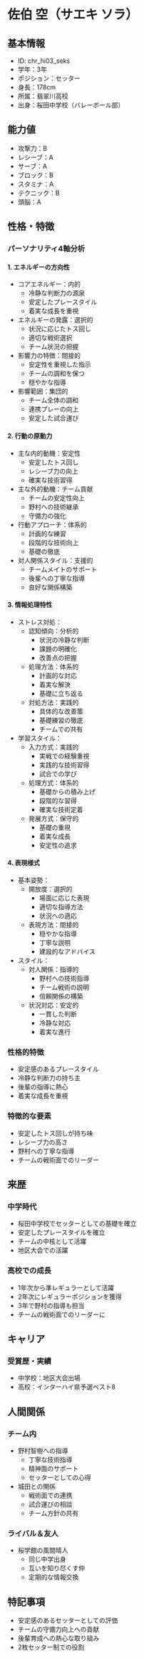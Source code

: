# 佐伯 空（サエキ ソラ）

## 基本情報

- ID: chr_hi03_seks
- 学年：3年
- ポジション：セッター
- 身長：178cm
- 所属：翡翠川高校
- 出身：桜田中学校（バレーボール部）

## 能力値

- 攻撃力：B
- レシーブ：A
- サーブ：A
- ブロック：B
- スタミナ：A
- テクニック：B
- 頭脳：A

## 性格・特徴

### パーソナリティ4軸分析

#### 1. エネルギーの方向性

- コアエネルギー：内的
  - 冷静な判断力の源泉
  - 安定したプレースタイル
  - 着実な成長を重視
- エネルギーの発露：選択的
  - 状況に応じたトス回し
  - 適切な戦術選択
  - チーム状況の把握
- 影響力の特徴：間接的
  - 安定性を重視した指示
  - チームの調和を保つ
  - 穏やかな指導
- 影響範囲：集団的
  - チーム全体の調和
  - 連携プレーの向上
  - 安定した試合運び

#### 2. 行動の原動力

- 主な内的動機：安定性
  - 安定したトス回し
  - レシーブ力の向上
  - 確実な技術習得
- 主な外的動機：チーム貢献
  - チームの安定性向上
  - 野村への技術継承
  - 守備力の強化
- 行動アプローチ：体系的
  - 計画的な練習
  - 段階的な技術向上
  - 基礎の徹底
- 対人関係スタイル：支援的
  - チームメイトのサポート
  - 後輩への丁寧な指導
  - 良好な関係構築

#### 3. 情報処理特性

- ストレス対処：
  - 認知傾向：分析的
    - 状況の冷静な判断
    - 課題の明確化
    - 改善点の把握
  - 処理方法：体系的
    - 計画的な対応
    - 着実な解決
    - 基礎に立ち返る
  - 対処方法：実践的
    - 具体的な改善策
    - 基礎練習の徹底
    - チームでの共有
- 学習スタイル：
  - 入力方式：実践的
    - 実戦での経験重視
    - 実践的な技術習得
    - 試合での学び
  - 処理方式：体系的
    - 基礎からの積み上げ
    - 段階的な習得
    - 確実な技術定着
  - 発展方式：保守的
    - 基礎の重視
    - 着実な成長
    - 安定性の追求

#### 4. 表現様式

- 基本姿勢：
  - 開放度：選択的
    - 場面に応じた表現
    - 適切な指導方法
    - 状況への適応
  - 表現方法：間接的
    - 穏やかな指導
    - 丁寧な説明
    - 建設的なアドバイス
- スタイル：
  - 対人関係：指導的
    - 野村への技術指導
    - チーム戦術の説明
    - 信頼関係の構築
  - 状況対応：安定的
    - 一貫した判断
    - 冷静な対応
    - 着実な進行

### 性格的特徴

- 安定感のあるプレースタイル
- 冷静な判断力の持ち主
- 後輩の指導に熱心
- 着実な成長を重視

### 特徴的な要素

- 安定したトス回しが持ち味
- レシーブ力の高さ
- 野村への丁寧な指導
- チームの戦術面でのリーダー

## 来歴

### 中学時代

- 桜田中学校でセッターとしての基礎を確立
- 安定したプレースタイルを確立
- チームの中核として活躍
- 地区大会での活躍

### 高校での成長

- 1年次から準レギュラーとして活躍
- 2年次にレギュラーポジションを獲得
- 3年で野村の指導も担当
- チームの戦術面でのリーダーに

## キャリア

### 受賞歴・実績

- 中学校：地区大会出場
- 高校：インターハイ県予選ベスト8

## 人間関係

### チーム内

- 野村智樹への指導
  - 丁寧な技術指導
  - 精神面のサポート
  - セッターとしての心得
- 城田との関係
  - 戦術面での連携
  - 試合運びの相談
  - チーム方針の共有

### ライバル＆友人

- 桜学館の風間晴人
  - 同じ中学出身
  - 互いを知り尽くす仲
  - 定期的な情報交換

## 特記事項

- 安定感のあるセッターとしての評価
- チームの守備力向上への貢献
- 後輩育成への熱心な取り組み
- 2枚セッター制での役割
